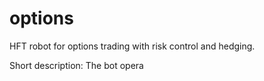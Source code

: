 # options
HFT robot for options trading with risk control and hedging.

Short description:
The bot opera
